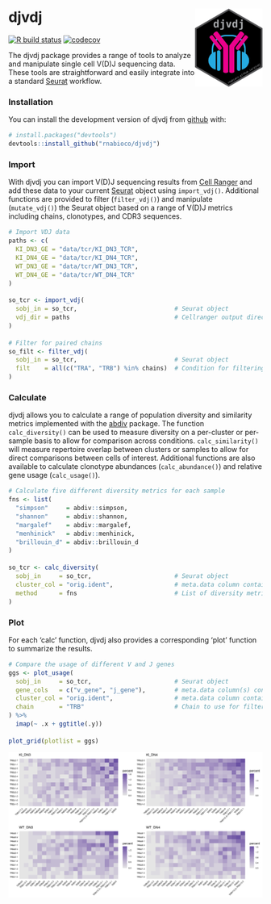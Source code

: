 
# **djvdj** <img src="man/figures/djvdj-logo-dark-3.png" align="right" height="155">

<!-- badges: start -->

[![R build
status](https://github.com/rnabioco/djvdj/workflows/R-CMD-check/badge.svg)](https://github.com/rnabioco/djvdj/actions)
[![codecov](https://codecov.io/gh/rnabioco/djvdj/branch/master/graph/badge.svg)](https://codecov.io/gh/rnabioco/djvdj)
<!-- badges: end -->

The djvdj package provides a range of tools to analyze and manipulate
single cell V(D)J sequencing data. These tools are straightforward and
easily integrate into a standard [Seurat](https://satijalab.org/seurat/)
workflow.

### **Installation**

You can install the development version of djvdj from
[github](https://github.com/rnabioco/djvdj) with:

``` r
# install.packages("devtools")
devtools::install_github("rnabioco/djvdj")
```

### **Import**

With djvdj you can import V(D)J sequencing results from [Cell
Ranger](https://support.10xgenomics.com/single-cell-vdj/software/pipelines/latest/using/vdj#header)
and add these data to your current
[Seurat](https://satijalab.org/seurat/) object using `import_vdj()`.
Additional functions are provided to filter (`filter_vdj()`) and
manipulate (`mutate_vdj()`) the Seurat object based on a range of V(D)J
metrics including chains, clonotypes, and CDR3 sequences.

``` r
# Import VDJ data
paths <- c(
  KI_DN3_GE = "data/tcr/KI_DN3_TCR",
  KI_DN4_GE = "data/tcr/KI_DN4_TCR",
  WT_DN3_GE = "data/tcr/WT_DN3_TCR",
  WT_DN4_GE = "data/tcr/WT_DN4_TCR"
)

so_tcr <- import_vdj(
  sobj_in = so_tcr,                           # Seurat object
  vdj_dir = paths                             # Cellranger output directories
)

# Filter for paired chains
so_filt <- filter_vdj(
  sobj_in = so_tcr,                           # Seurat object
  filt    = all(c("TRA", "TRB") %in% chains)  # Condition for filtering
)
```

### **Calculate**

djvdj allows you to calculate a range of population diversity and
similarity metrics implemented with the
[abdiv](https://github.com/kylebittinger/abdiv) package. The function
`calc_diversity()` can be used to measure diversity on a per-cluster or
per-sample basis to allow for comparison across conditions.
`calc_similarity()` will measure repertoire overlap between clusters or
samples to allow for direct comparisons between cells of interest.
Additional functions are also available to calculate clonotype
abundances (`calc_abundance()`) and relative gene usage
(`calc_usage()`).

``` r
# Calculate five different diversity metrics for each sample
fns <- list(
  "simpson"     = abdiv::simpson,
  "shannon"     = abdiv::shannon,
  "margalef"    = abdiv::margalef,
  "menhinick"   = abdiv::menhinick,
  "brillouin_d" = abdiv::brillouin_d
)

so_tcr <- calc_diversity(
  sobj_in     = so_tcr,                       # Seurat object
  cluster_col = "orig.ident",                 # meta.data column containing cell labels
  method      = fns                           # List of diversity metrics
)
```

### **Plot**

For each ‘calc’ function, djvdj also provides a corresponding ‘plot’
function to summarize the results.

``` r
# Compare the usage of different V and J genes
ggs <- plot_usage(
  sobj_in     = so_tcr,                       # Seurat object
  gene_cols   = c("v_gene", "j_gene"),        # meta.data column(s) containing genes
  cluster_col = "orig.ident",                 # meta.data column containing cell labels
  chain       = "TRB"                         # Chain to use for filtering genes
) %>%
  imap(~ .x + ggtitle(.y))

plot_grid(plotlist = ggs)
```

![](man/figures/README-usage-1.png)<!-- -->
